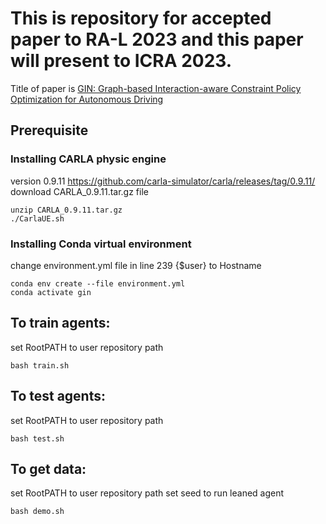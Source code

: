 # This is repository for accepted paper to RA-L 2023 and this paper will present to ICRA 2023.
Title of paper is [GIN: Graph-based Interaction-aware Constraint Policy Optimization for Autonomous Driving](https://ieeexplore.ieee.org/abstract/document/9976203)


## Prerequisite

### Installing CARLA physic engine
version 0.9.11
https://github.com/carla-simulator/carla/releases/tag/0.9.11/
download CARLA_0.9.11.tar.gz file
```
unzip CARLA_0.9.11.tar.gz
./CarlaUE.sh 
```

### Installing Conda virtual environment
change environment.yml file in line 239
{$user} to Hostname

```
conda env create --file environment.yml 
conda activate gin
```

## To train agents:
set RootPATH to user repository path

```
bash train.sh
```

## To test agents:
set RootPATH to user repository path
```
bash test.sh
```

## To get data:
set RootPATH to user repository path
set seed to run leaned agent
```
bash demo.sh
```
